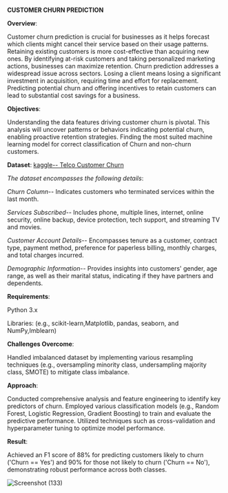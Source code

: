 **CUSTOMER CHURN PREDICTION**

**Overview**:   

   Customer churn prediction is crucial for businesses as it helps forecast which clients might cancel their service based on their usage patterns. Retaining existing customers is more cost-effective than 
   acquiring new ones. By identifying at-risk customers and taking personalized marketing actions, businesses can maximize retention. Churn prediction addresses a widespread issue across sectors. Losing a 
   client means losing a significant investment in acquisition, requiring time and effort for replacement. Predicting potential churn and offering incentives to retain customers can lead to substantial cost 
   savings for a business.

**Objectives**:
         
   Understanding the data features driving customer churn is pivotal. This analysis will uncover patterns or behaviors indicating potential churn, enabling proactive retention strategies.
   Finding the most suited machine learning model for correct classification of Churn and non-churn customers.

**Dataset**:
  [ kaggle-- Telco Customer Churn](https://www.kaggle.com/datasets/blastchar/telco-customer-churn)

*_The dataset encompasses the following details_*:

*Churn Column*-- Indicates customers who terminated services within the last month.

*Services Subscribed*-- Includes phone, multiple lines, internet, online security, online backup, device protection, tech support, and streaming TV and movies.

*Customer Account Details*-- Encompasses tenure as a customer, contract type, payment method, preference for paperless billing, monthly charges, and total charges incurred.

*Demographic Information*-- Provides insights into customers' gender, age range, as well as their marital status, indicating if they have partners and dependents.

**Requirements**:

Python 3.x

Libraries: (e.g., scikit-learn,Matplotlib, pandas, seaborn, and NumPy,Imblearn)

**Challenges Overcome**:

   Handled imbalanced dataset by implementing various resampling techniques (e.g., oversampling minority class, undersampling majority class, SMOTE) to mitigate class imbalance.
 
 **Approach**:
 
   Conducted comprehensive analysis and feature engineering to identify key predictors of churn.
   Employed various classification models (e.g., Random Forest, Logistic Regression, Gradient Boosting) to train and evaluate the predictive performance.
   Utilized techniques such as cross-validation and hyperparameter tuning to optimize model performance.

**Result**:

   Achieved an F1 score of 88% for predicting customers likely to churn ('Churn == Yes') and 90% for those not likely to churn ('Churn == No'), demonstrating robust performance across both classes.


![Screenshot (133)](https://github.com/sahooraghunath/Customer-churn-predictionn/assets/119792506/0841db70-190d-449c-a15e-3aa21fd0687e)
          
